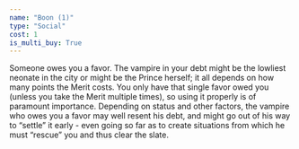 ```yaml
---
name: "Boon (1)"
type: "Social"
cost: 1
is_multi_buy: True
---
```


Someone owes you a favor. The vampire in your debt might be the lowliest neonate in the city or might be the Prince herself; it all depends on how many points the Merit costs. You only have that single favor owed you (unless you take the Merit multiple times), so using it properly is of paramount importance. Depending on status and other factors, the vampire who owes you a favor may well resent his debt, and might go out of his way to “settle” it early - even going so far as to create situations from which he must “rescue” you and thus clear the slate.